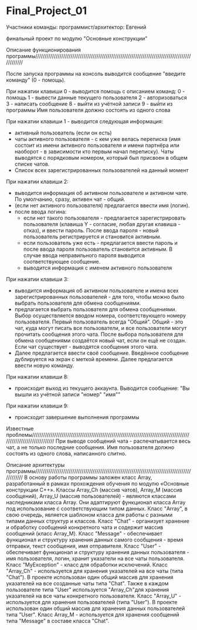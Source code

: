 # Final_Project_01

Участники команды:
программист/архитектор: Евгений

финальный проект по модулю "Основные конструкции"

Описание функционирования  программы/////////////////////////////////////////////////////////////////////////////////////////////

После запуска программы на консоль выводится сообщение "введите команду" (0 - помощь). 

При нажатии клавиши 0 - выводится помощь с описанием команд:
0 - помощь
1 - вывести данные текущего пользователя
2 - авторизоваться
3 - написать сообщение
8 - выйти из учётной записи
9 - выйти из программы
Имя пользователя должно состоять из одного слова

При нажатии клавиши 1 - выводится следующая информация:
- активный пользователь (если он есть)
- чаты активного пользователя - с кем уже велась переписка (имя состоит из имени активного пользователя и имени партнёра или наоборот - в зависимости кто первым начал переписку).  Чаты выводятся с порядковым номером, который был присвоен в общем списке чатов.
- Список всех зарегистрированных пользователей на данный момент


При нажатии клавиши 2:
-  выводится информация об активном пользователе и активном чате. По умолчанию, сразу, активен чат - общий.
- (если нет активного пользователя) предлагается ввести имя (логин).
- после ввода логина: 
	- если нет такого пользователя - предлагается зарегистрировать пользователя (клавиша Y - согласие,  любая другая клавиша - отказ), и ввести пароль. После ввода пароля - новый пользователь регистрируется и становится активным.
	- если пользователь уже есть - предлагается ввести пароль и после ввода пароля пользователь становится активным. В случае ввода неправильного пароля выводится соответствующее сообщение.
	- выводится информация с именем  активного пользователя

При нажатии клавиши 3:
- выводится информация об активном пользователе и имена всех зарегистрированных пользователей - для того, чтобы можно было выбрать пользователя для обмена сообщениями.
- предлагается выбрать пользователя для обмена сообщениями. Выбор осуществляется вводом номера, соответствующего номеру пользователя. Первый пользователь всегда "Общий". Общий - это чат, куда могут писать все пользователи, и все пользователи могут прочитать сообщения этого чата. После выбора пользователя для обмена сообщениями создаётся новый чат,  если он ещё не создан. Если чат существует - выводятся сообщения этого чата.
- Далее предлагается ввести своё сообщение.  Введённое сообщение дублируется на экран с меткой времени. Далее предлагается ввести новую команду.

При нажатии клавиши 8:
- происходит выход из текущего аккаунта. Выводится сообщение: "Вы вышли из учётной записи "номер" "имя""

При нажатии клавиши 9:
- происходит завершение выполнения программы

Известные проблемы///////////////////////////////////////////////////////////////////////////////////////////////////////////////
При выводе сообщений чата - распечатывается весь чат, а не только последние сообщения.
Имя пользователя должно состоять из одного слова, написанного слитно.


Описание архитектуры  программы/////////////////////////////////////////////////////////////////////////////////////////////
В основу работы программы заложен класс Array, разработанный в рамках прохождения обучения по модулю «Основные конструкции C++».
Классы Array_Ch (массив чатов), Array_M (массив сообщений), Array_U (массив пользователей) - являются классами наследниками класса Array. Они адаптируют функционал класса Array под использование с соответствующим типом данных.
Класс "Array", в свою очередь, является шаблоном класса для работы с разными типами данных структур и классов.
Класс "Chat" - организует хранение и обработку сообщений конкретного чата и содержит массив  сообщений (класс Array_M).
Класс "Message" - обеспечивает функционал и структуру хранения данных самого сообщения - время отправки, текст сообщения, имя отправителя.
Класс "User" - обеспечивает функционал и структуру хранения данных  пользователя - имя пользователя, логин, хранит указатели на все чаты пользователя.
Класс "MyException" - класс для обработки исключений.
Класс "Array_Ch" - используется для хранения указателей на все чаты (типа "Chat"). В проекте использован один общий массив для хранения указателей на все созданные чаты типа "Chat". Также в каждом пользователе типа "User" используется "Array_Ch"для хранения указателей на все чаты конкретного пользователя.
Класс "Array_U" - используется для хранения пользователей (типа "User"). В проекте использован один общий массив для хранения данных пользователей типа "User".
Kласс Array_M - используется для хранения сообщений типа "Message" в составе класса "Chat".


